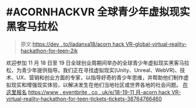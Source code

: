 # #ACORNHACKVR 全球青少年虚拟现实黑客马拉松

> 原文:[https://dev . to/liadanxa18/acorn hack VR-global-virtual-reality-hackathon-for-teen-2ik](https://dev.to/liadanxa18/acornhackvr-global-virtual-reality-hackathon-for-teens-2ik)

欢迎参加 11 月 18 日至 19 日全球创业周期间举办的全球青少年虚拟现实黑客马拉松，为青少年提供指导。我们正在寻找虚拟现实(Unity、Unreal、WebVR)、技术、UX、营销和创业方面的专家，以指导好奇的青少年思维，并帮助他们制作虚拟现实和增强现实体验，以解决发生在他们当地社区或世界各地的社会问题。
[在这里报名](http://acornhackvr.acornaspirations.com)
[https://www . eventbrite . co . uk/e/18-19-11 月-acorn hack VR-virtual-reality-hackathon-for-teen-tickets-tickets-38764766460](https://www.eventbrite.co.uk/e/18-19-november-acornhackvr-virtual-reality-hackathon-for-teens-tickets-38764766460)